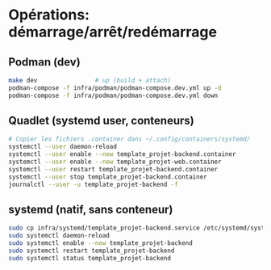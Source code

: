 # Opérations: démarrage/arrêt/redémarrage

## Podman (dev)
```bash
make dev                # up (build + attach)
podman-compose -f infra/podman/podman-compose.dev.yml up -d
podman-compose -f infra/podman/podman-compose.dev.yml down
```

## Quadlet (systemd user, conteneurs)
```bash
# Copier les fichiers .container dans ~/.config/containers/systemd/
systemctl --user daemon-reload
systemctl --user enable --now template_projet-backend.container
systemctl --user enable --now template_projet-web.container
systemctl --user restart template_projet-backend.container
systemctl --user stop template_projet-backend.container
journalctl --user -u template_projet-backend -f
```

## systemd (natif, sans conteneur)
```bash
sudo cp infra/systemd/template_projet-backend.service /etc/systemd/system/
sudo systemctl daemon-reload
sudo systemctl enable --now template_projet-backend
sudo systemctl restart template_projet-backend
sudo systemctl status template_projet-backend
```
